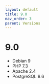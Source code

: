 ```yaml
---
layout: default
title: 9.0
nav_order: 3
parent: Versions
---
```


# 9.0 

 * Debian 9
 * PHP 7.3
 * Apache 2.4
 * PostgreSQL 9.6
